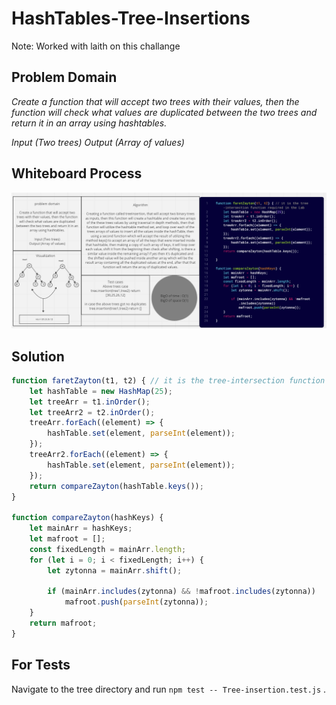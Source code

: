 # HashTables-Tree-Insertions

Note: Worked with laith on this challange

## Problem Domain

*Create a function that will accept two trees with their values, then the function will check what values are duplicated between the two trees and return it in an array using hashtables.*

*Input (Two trees)
Output (Array of values)*

## Whiteboard Process

![Linked list white board](./assets/Tree-Insertions.PNG)

## Solution

``` javascript
function faretZayton(t1, t2) { // it is the tree-intersection function required in the Lab
    let hashTable = new HashMap(25);
    let treeArr = t1.inOrder();
    let treeArr2 = t2.inOrder();
    treeArr.forEach((element) => {
        hashTable.set(element, parseInt(element));
    });
    treeArr2.forEach((element) => {
        hashTable.set(element, parseInt(element));
    });
    return compareZayton(hashTable.keys());
}

function compareZayton(hashKeys) {
    let mainArr = hashKeys;
    let mafroot = [];
    const fixedLength = mainArr.length;
    for (let i = 0; i < fixedLength; i++) {
        let zytonna = mainArr.shift();

        if (mainArr.includes(zytonna) && !mafroot.includes(zytonna))
            mafroot.push(parseInt(zytonna));
    }
    return mafroot;
}


```

## For Tests

Navigate to the tree directory and run `npm test -- Tree-insertion.test.js` .
